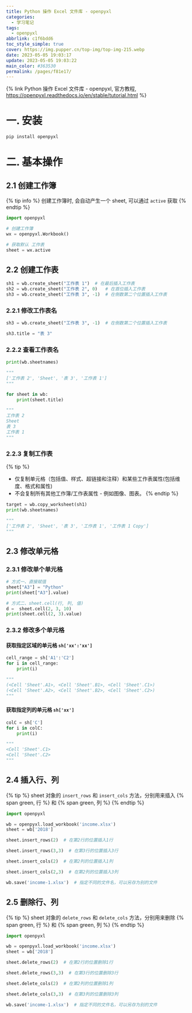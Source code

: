 ```yaml
---
title: Python 操作 Excel 文件库 - openpyxl
categories: 
  - 学习笔记
tags: 
  - openpyxl
abbrlink: c1f6bdd6
toc_style_simple: true
cover: https://img.pupper.cn/top-img/top-img-215.webp
date: 2023-05-05 19:03:17
update: 2023-05-05 19:03:22
main_color: #363530
permalink: /pages/f81e17/
---
```


<!-- {% link title,description,link %} -->
{% link  Python 操作 Excel 文件库 - openpyxl, 官方教程, https://openpyxl.readthedocs.io/en/stable/tutorial.html %}

# 一. 安装

```sh 
pip install openpyxl
```

# 二. 基本操作

## 2.1 创建工作簿

{% tip info %}
创建工作簿时, 会自动产生一个 sheet, 可以通过 `active` 获取
{% endtip %}

```Python
import openpyxl

# 创建工作簿
wx = openpyxl.Workbook()

# 获取默认 工作表
sheet = wx.active
```

## 2.2 创建工作表

```Python 
sh1 = wb.create_sheet("工作表 1")  # 在最后插入工作表
sh2 = wb.create_sheet("工作表 2", 0)   # 在首位插入工作表
sh3 = wb.create_sheet("工作表 3", -1)  # 在倒数第二个位置插入工作表
```

### 2.2.1 修改工作表名

```Python 
sh3 = wb.create_sheet("工作表 3", -1)  # 在倒数第二个位置插入工作表

sh3.title = "表 3"
```

### 2.2.2 查看工作表名

```Python
print(wb.sheetnames)

"""
['工作表 2', 'Sheet', '表 3', '工作表 1']
"""
```

```Python
for sheet in wb:
    print(sheet.title)

"""
工作表 2
Sheet
表 3
工作表 1
"""
```

### 2.2.3 复制工作表

{% tip %}
- 仅复制单元格（包括值、样式、超链接和注释）和某些工作表属性(包括维度、格式和属性)
- 不会复制所有其他工作簿/工作表属性 - 例如图像、图表。
{% endtip %}

```Python
target = wb.copy_worksheet(sh1)
print(wb.sheetnames)

"""
['工作表 2', 'Sheet', '表 3', '工作表 1', '工作表 1 Copy']
"""
```

## 2.3 修改单元格

### 2.3.1 修改单个单元格

```Python
# 方式一、直接赋值
sheet["A3"] = "Python"
print(sheet["A3"].value)

# 方式二、sheet.cell(行, 列, 值)
d =  sheet.cell(2, 3, 10)
print(sheet.cell(2, 3).value)
```

### 2.3.2 修改多个单元格

#### 获取指定区域的单元格 `sh['xx':'xx']`
```Python
cell_range = sh['A1':'C2']
for i in cell_range:
    print(i)

"""
(<Cell 'Sheet'.A1>, <Cell 'Sheet'.B1>, <Cell 'Sheet'.C1>)
(<Cell 'Sheet'.A2>, <Cell 'Sheet'.B2>, <Cell 'Sheet'.C2>)
"""
```

#### 获取指定列的单元格 `sh['xx']`
```Python
colC = sh['C']
for i in colC:
    print(i)

"""
<Cell 'Sheet'.C1>
<Cell 'Sheet'.C2>
"""
```

## 2.4 插入行、列

{% tip %}
sheet 对象的 `insert_rows` 和 `insert_cols` 方法，分别用来插入 {% span green, 行 %} 和 {% span green, 列 %}
{% endtip %}

```Python
import openpyxl

wb = openpyxl.load_workbook('income.xlsx')
sheet = wb['2018']

sheet.insert_rows(2)  # 在第2行的位置插入1行

sheet.insert_rows(3,3)  # 在第3行的位置插入3行

sheet.insert_cols(2)  # 在第2列的位置插入1列

sheet.insert_cols(2,3)  # 在第2列的位置插入3列

wb.save('income-1.xlsx')  # 指定不同的文件名，可以另存为别的文件
```

## 2.5 删除行、列

{% tip %}
sheet 对象的 `delete_rows` 和 `delete_cols` 方法，分别用来删除 {% span green, 行 %} 和 {% span green, 列 %}
{% endtip %}

```Python
import openpyxl

wb = openpyxl.load_workbook('income.xlsx')
sheet = wb['2018']

sheet.delete_rows(2)  # 在第2行的位置删除1行

sheet.delete_rows(3,3)  # 在第3行的位置删除3行

sheet.delete_cols(2)  # 在第2列的位置删除1列

sheet.delete_cols(3,3)  # 在第3列的位置删除3列

wb.save('income-1.xlsx')  # 指定不同的文件名，可以另存为别的文件
```
